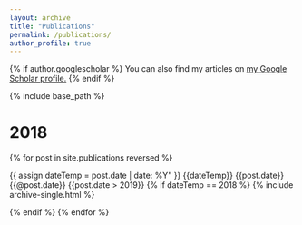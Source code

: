 ```yaml
---
layout: archive
title: "Publications"
permalink: /publications/
author_profile: true
---
```


{% if author.googlescholar %}
  You can also find my articles on <u><a href="{{author.googlescholar}}">my Google Scholar profile</a>.</u>
{% endif %}

{% include base_path %}
<h1>2018</h1>



{% for post in site.publications reversed %}
  
  {{ assign dateTemp = post.date | date: %Y" }}
  {{dateTemp}}  {{post.date}}
  {{@post.date}}
  {{post.date > 2019}}
  {% if dateTemp == 2018 %}
  {% include archive-single.html  %}
  
  {% endif %}
{% endfor %}



